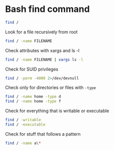 # Bash find command

```bash
find /
```

Look for a file recursively from root

```bash
find / -name FILENAME
```

Check attributes with xargs and ls -l

```bash
find / -name FILENAME | xargs ls -l
```

Check for SUID privileges

```bash
find / -perm -4000 2>/dev/devnull
```

Check only for directories or files with `-type`

```bash
find / -name home -type d
find / -name home -type f
```

Check for everything that is writable or executable

```bash
find / -writable
find / -executable
```

Check for stuff that follows a pattern

```bash
find / -name a\*
```
